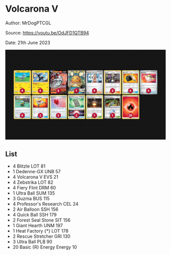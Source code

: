 # Volcarona V

Author: MrDogPTCGL

Source: <https://youtu.be/OdJFD1QTB94>

Date: 21th June 2023

![decklist](../../images/PAL/Volcarona%20V/6-%20Volcarona%20V.png)

## List

* 4 Blitzle LOT 81
* 1 Dedenne-GX UNB 57
* 4 Volcarona V EVS 21
* 4 Zebstrika LOT 82
* 4 Fiery Flint DRM 60
* 1 Ultra Ball SUM 135
* 3 Guzma BUS 115
* 4 Professor's Research CEL 24
* 2 Air Balloon SSH 156
* 4 Quick Ball SSH 179
* 2 Forest Seal Stone SIT 156
* 1 Giant Hearth UNM 197
* 1 Heat Factory {*} LOT 178
* 2 Rescue Stretcher GRI 130
* 3 Ultra Ball PLB 90
* 20 Basic {R} Energy Energy 10
